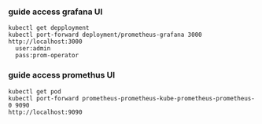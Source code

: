 ### guide access grafana UI
```
kubectl get depployment
kubectl port-forward deployment/prometheus-grafana 3000
http://localhost:3000
  user:admin
  pass:prom-operator
```

### guide access promethus UI
```
kubectl get pod
kubectl port-forward prometheus-prometheus-kube-prometheus-prometheus-0 9090
http://localhost:9090
```
